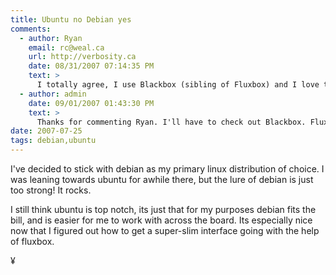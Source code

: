 ```yaml
---
title: Ubuntu no Debian yes
comments:
  - author: Ryan
    email: rc@weal.ca
    url: http://verbosity.ca
    date: 08/31/2007 07:14:35 PM
    text: >
      I totally agree, I use Blackbox (sibling of Fluxbox) and I love the simplicity of it.  Almost zero configuration and it's sooo fast.  The first thing I do when installing Debian is to make it my default window manager.  I skipped Ubuntu as well for just this reason: why try to disable all the nice things in Ubuntu when it's not what you want anyway?
  - author: admin
    date: 09/01/2007 01:43:30 PM
    text: >
      Thanks for commenting Ryan. I'll have to check out Blackbox. Fluxbox is so compelling as a desktop, I'm even considering ditching OS X.<br/><br/>I'll also mention that when comparing it to GNOME, I was concerned about the ability to copy and paste to and from xterm, and even tried installing eterm, kterm, and a few others before realizing you can simply select a bunch of text, then click the middle mouse button to paste it somewhere else. Cool!
date: 2007-07-25
tags: debian,ubuntu
---
```

I've decided to stick with debian as my primary linux distribution of choice. I was leaning towards ubuntu for awhile there, but the lure of debian is just too strong! It rocks.

I still think ubuntu is top notch, its just that for my purposes debian fits the bill, and is easier for me to work with across the board. Its especially nice now that I figured out how to get a super-slim interface going with the help of fluxbox.

¥

